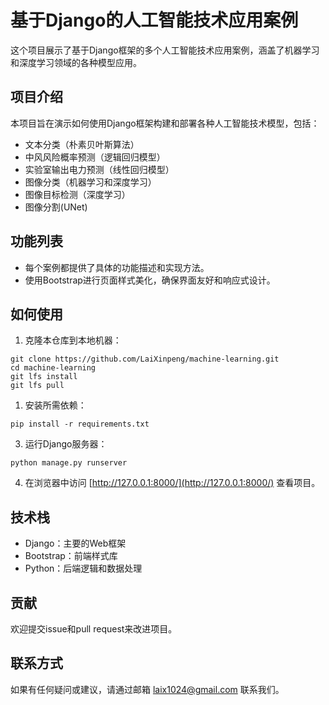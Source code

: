 # 基于Django的人工智能技术应用案例

这个项目展示了基于Django框架的多个人工智能技术应用案例，涵盖了机器学习和深度学习领域的各种模型应用。

## 项目介绍

本项目旨在演示如何使用Django框架构建和部署各种人工智能技术模型，包括：

- 文本分类（朴素贝叶斯算法）
- 中风风险概率预测（逻辑回归模型）
- 实验室输出电力预测（线性回归模型）
- 图像分类（机器学习和深度学习）
- 图像目标检测（深度学习）
- 图像分割(UNet)

## 功能列表

- 每个案例都提供了具体的功能描述和实现方法。
- 使用Bootstrap进行页面样式美化，确保界面友好和响应式设计。

## 如何使用

1. 克隆本仓库到本地机器：
```shell
git clone https://github.com/LaiXinpeng/machine-learning.git
cd machine-learning
git lfs install
git lfs pull
```

1. 安装所需依赖：
```shell
pip install -r requirements.txt
```

3. 运行Django服务器：
```shell
python manage.py runserver
```


4. 在浏览器中访问 [http://127.0.0.1:8000/](http://127.0.0.1:8000/) 查看项目。

## 技术栈

- Django：主要的Web框架
- Bootstrap：前端样式库
- Python：后端逻辑和数据处理

## 贡献

欢迎提交issue和pull request来改进项目。

## 联系方式

如果有任何疑问或建议，请通过邮箱 laix1024@gmail.com 联系我们。
